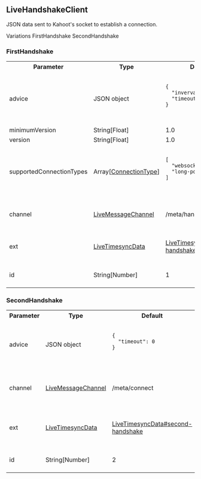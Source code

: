 ## LiveHandshakeClient
JSON data sent to Kahoot's socket to establish a connection.

<div class="navigation">
  <div>
    <span>Variations</span>
    <a link="?scrollTo=first-handshake" class="nav">FirstHandshake</a>
    <a link="?scrollTo=second-handshake" class="nav">SecondHandshake</a>
  </div>
</div>

<a class="nam" link="?scrollTo=first-handshake"></a>
### FirstHandshake
<table>
  <tr>
    <th>Parameter</th>
    <th>Type</th>
    <th>Default</th>
    <th>Description</th>
  </tr>
  <tr>
    <td>advice</td>
    <td>JSON object</td>
    <td>
      <pre>
        <code>
<!--   -->{
<!--   -->  "inverval": 0,
<!--   -->  "timeout": 60000
<!--   -->}
        </code>
      </pre>
    </td>
    <td>Advice for the server for connection timings.</td>
  </tr>
  <tr>
    <td>minimumVersion</td>
    <td>String[Float]</td>
    <td>1.0</td>
    <td></td>
  </tr>
  <tr>
    <td>version</td>
    <td>String[Float]</td>
    <td>1.0</td>
    <td></td>
  </tr>
  <tr>
    <td>supportedConnectionTypes</td>
    <td>Array[<a href="#/enum/ConnectionType">ConnectionType</a>]</td>
    <td>
      <pre>
        <code>
<!--   -->[
<!--   -->  "websocket",
<!--   -->  "long-polling"
<!--   -->]
        </code>
      </pre>
    </td>
    <td>The type of connections that the client supports.</td>
  </tr>
  <tr>
    <td>channel</td>
    <td><a href="#/enum/LiveMessageChannel">LiveMessageChannel</a></td>
    <td>/meta/handshake</td>
    <td>The channel to send the message to.</td>
  </tr>
  <tr>
    <td>ext</td>
    <td><a href="#/enum/LiveTimesyncData">LiveTimesyncData</a></td>
    <td><a href="#/enum/LiveTimesyncData?scrollTo=first-handshake">LiveTimesyncData#first-handshake</a></td>
    <td>The channel to send the message to.</td>
  </tr>
  <tr>
    <td>id</td>
    <td>String[Number]</td>
    <td>1</td>
    <td>The sent message counter.</td>
  </tr>
</table>

<a class="nam" link="?scrollTo=second-handshake"></a>
### SecondHandshake
<table>
  <tr>
    <th>Parameter</th>
    <th>Type</th>
    <th>Default</th>
    <th>Description</th>
  </tr>
  <tr>
    <td>advice</td>
    <td>JSON object</td>
    <td>
      <pre>
        <code>
<!--   -->{
<!--   -->  "timeout": 0
<!--   -->}
        </code>
      </pre>
    </td>
    <td>Advice for the server for connection timings.</td>
  </tr>
  <tr>
    <td>channel</td>
    <td><a href="#/enum/LiveMessageChannel">LiveMessageChannel</a></td>
    <td>/meta/connect</td>
    <td>The channel to send the message to.</td>
  </tr>
  <tr>
    <td>ext</td>
    <td><a href="#/enum/LiveTimesyncData">LiveTimesyncData</a></td>
    <td><a href="#/enum/LiveTimesyncData?scrollTo=second-handshake">LiveTimesyncData#second-handshake</a></td>
    <td>The channel to send the message to.</td>
  </tr>
  <tr>
    <td>id</td>
    <td>String[Number]</td>
    <td>2</td>
    <td>The sent message counter.</td>
  </tr>
</table>

